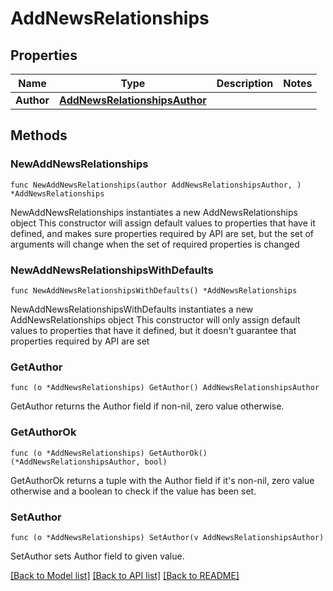 # AddNewsRelationships

## Properties

Name | Type | Description | Notes
------------ | ------------- | ------------- | -------------
**Author** | [**AddNewsRelationshipsAuthor**](AddNewsRelationshipsAuthor.md) |  | 

## Methods

### NewAddNewsRelationships

`func NewAddNewsRelationships(author AddNewsRelationshipsAuthor, ) *AddNewsRelationships`

NewAddNewsRelationships instantiates a new AddNewsRelationships object
This constructor will assign default values to properties that have it defined,
and makes sure properties required by API are set, but the set of arguments
will change when the set of required properties is changed

### NewAddNewsRelationshipsWithDefaults

`func NewAddNewsRelationshipsWithDefaults() *AddNewsRelationships`

NewAddNewsRelationshipsWithDefaults instantiates a new AddNewsRelationships object
This constructor will only assign default values to properties that have it defined,
but it doesn't guarantee that properties required by API are set

### GetAuthor

`func (o *AddNewsRelationships) GetAuthor() AddNewsRelationshipsAuthor`

GetAuthor returns the Author field if non-nil, zero value otherwise.

### GetAuthorOk

`func (o *AddNewsRelationships) GetAuthorOk() (*AddNewsRelationshipsAuthor, bool)`

GetAuthorOk returns a tuple with the Author field if it's non-nil, zero value otherwise
and a boolean to check if the value has been set.

### SetAuthor

`func (o *AddNewsRelationships) SetAuthor(v AddNewsRelationshipsAuthor)`

SetAuthor sets Author field to given value.



[[Back to Model list]](../README.md#documentation-for-models) [[Back to API list]](../README.md#documentation-for-api-endpoints) [[Back to README]](../README.md)


